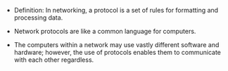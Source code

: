 
- Definition: In networking, a protocol is a set of rules for formatting and processing data. 
- Network protocols are like a common language for computers. 

- The computers within a network may use vastly different software and hardware; however, the use of protocols enables them to communicate with each other regardless.
